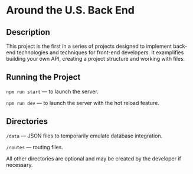 # Around the U.S. Back End

## Description

This project is the first in a series of projects designed to implement back-end technologies and techniques for front-end developers. It examplifies building your own API, creating a project structure and working with files.

## Running the Project

`npm run start` — to launch the server.

`npm run dev` — to launch the server with the hot reload feature.

## Directories

`/data` — JSON files to temporarily emulate database integration.

`/routes` — routing files.

All other directories are optional and may be created by the developer if necessary.
